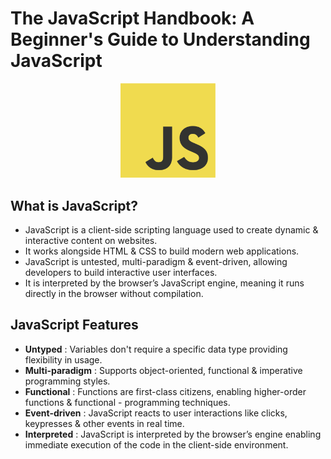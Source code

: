 <!-- @format -->

# The JavaScript Handbook: A Beginner's Guide to Understanding JavaScript

<div align="center">
    <img src="Images/Javascript-Logo.png" alt="Project Logo" width=30%>
</div>

## What is JavaScript?

- JavaScript is a client-side scripting language used to create dynamic & interactive content on websites.
- It works alongside HTML & CSS to build modern web applications.
- JavaScript is untested, multi-paradigm & event-driven, allowing developers to build interactive user interfaces.
- It is interpreted by the browser’s JavaScript engine, meaning it runs directly in the browser without compilation.

## JavaScript Features

- **Untyped** : Variables don't require a specific data type providing flexibility in usage.
- **Multi-paradigm** : Supports object-oriented, functional & imperative programming styles.
- **Functional** : Functions are first-class citizens, enabling higher-order functions & functional - programming techniques.
- **Event-driven** : JavaScript reacts to user interactions like clicks, keypresses & other events in real time.
- **Interpreted** : JavaScript is interpreted by the browser’s engine enabling immediate execution of the code in the client-side environment.
